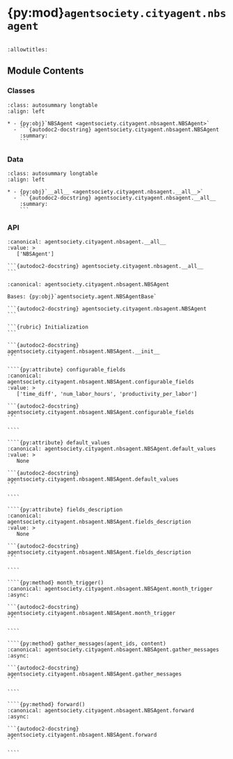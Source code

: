 # {py:mod}`agentsociety.cityagent.nbsagent`

```{py:module} agentsociety.cityagent.nbsagent
```

```{autodoc2-docstring} agentsociety.cityagent.nbsagent
:allowtitles:
```

## Module Contents

### Classes

````{list-table}
:class: autosummary longtable
:align: left

* - {py:obj}`NBSAgent <agentsociety.cityagent.nbsagent.NBSAgent>`
  - ```{autodoc2-docstring} agentsociety.cityagent.nbsagent.NBSAgent
    :summary:
    ```
````

### Data

````{list-table}
:class: autosummary longtable
:align: left

* - {py:obj}`__all__ <agentsociety.cityagent.nbsagent.__all__>`
  - ```{autodoc2-docstring} agentsociety.cityagent.nbsagent.__all__
    :summary:
    ```
````

### API

````{py:data} __all__
:canonical: agentsociety.cityagent.nbsagent.__all__
:value: >
   ['NBSAgent']

```{autodoc2-docstring} agentsociety.cityagent.nbsagent.__all__
```

````

`````{py:class} NBSAgent(id: int, name: str, toolbox: agentsociety.agent.AgentToolbox, memory: agentsociety.memory.Memory)
:canonical: agentsociety.cityagent.nbsagent.NBSAgent

Bases: {py:obj}`agentsociety.agent.NBSAgentBase`

```{autodoc2-docstring} agentsociety.cityagent.nbsagent.NBSAgent
```

```{rubric} Initialization
```

```{autodoc2-docstring} agentsociety.cityagent.nbsagent.NBSAgent.__init__
```

````{py:attribute} configurable_fields
:canonical: agentsociety.cityagent.nbsagent.NBSAgent.configurable_fields
:value: >
   ['time_diff', 'num_labor_hours', 'productivity_per_labor']

```{autodoc2-docstring} agentsociety.cityagent.nbsagent.NBSAgent.configurable_fields
```

````

````{py:attribute} default_values
:canonical: agentsociety.cityagent.nbsagent.NBSAgent.default_values
:value: >
   None

```{autodoc2-docstring} agentsociety.cityagent.nbsagent.NBSAgent.default_values
```

````

````{py:attribute} fields_description
:canonical: agentsociety.cityagent.nbsagent.NBSAgent.fields_description
:value: >
   None

```{autodoc2-docstring} agentsociety.cityagent.nbsagent.NBSAgent.fields_description
```

````

````{py:method} month_trigger()
:canonical: agentsociety.cityagent.nbsagent.NBSAgent.month_trigger
:async:

```{autodoc2-docstring} agentsociety.cityagent.nbsagent.NBSAgent.month_trigger
```

````

````{py:method} gather_messages(agent_ids, content)
:canonical: agentsociety.cityagent.nbsagent.NBSAgent.gather_messages
:async:

```{autodoc2-docstring} agentsociety.cityagent.nbsagent.NBSAgent.gather_messages
```

````

````{py:method} forward()
:canonical: agentsociety.cityagent.nbsagent.NBSAgent.forward
:async:

```{autodoc2-docstring} agentsociety.cityagent.nbsagent.NBSAgent.forward
```

````

`````
